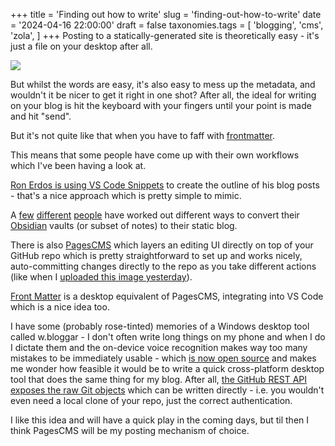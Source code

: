 +++
title = 'Finding out how to write'
slug = 'finding-out-how-to-write'
date = '2024-04-16 22:00:00'
draft = false
taxonomies.tags = [
	'blogging',
	'cms',
	'zola',
]
+++
Posting to a statically-generated site is theoretically easy - it's just a file on your desktop after all.

![](/images/2024/04/pens.jpg)

But whilst the words are easy, it's also easy to mess up the metadata, and wouldn't it be nicer to get it right in one shot? After all, the ideal for writing on your blog is hit the keyboard with your fingers until your point is made and hit "send".

But it's not quite like that when you have to faff with [frontmatter](https://dailyhttps://daily-dev-tips.com/posts/what-exactly-is-frontmatter/).

This means that some people have come up with their own workflows which I've been having a look at.

[Ron Erdos is using VS Code Snippets](%5Bhttps://moonbooth.cohttps://moonbooth.com/hugo/blog-post-workflow/) to create the outline of his blog posts - that's a nice approach which is pretty simple to mimic.

A [few](%5Bhttps://github.com/devidw/obsidian-to-hugo%5D(https://github.com/devidw/obsidian-to-hugo)) [different](%5Bhttps://blog.marco.ninja/posts/2023/08/25/my-publishing-pipeline/%5D(https://blog.marco.ninja/posts/2023/08/25/my-publishing-pipeline/)) [people](%5Bhttps://github.com/dashedstripes/obsidian-to-hugo%5D(https://github.com/dashedstripes/obsidian-to-hugo)) have worked out different ways to convert their [Obsidian](%5Bhttps://obsidian.md/%5D(https://obsidian.md/)) vaults (or subset of notes) to their static blog.

There is also [PagesCMS](%5Bhttps://pagescms.org/%5D(https://pagescms.org/)) which layers an editing UI directly on top of your GitHub repo which is pretty straightforward to set up and works nicely, auto-committing changes directly to the repo as you take different actions (like when I [uploaded this image yesterday](%5Bhttps://github.com/pipwilson/blog/commit/8a79b30d8701177d2bfb369767103a18b97007a8%5D(https://github.com/pipwilson/blog/commit/8a79b30d8701177d2bfb369767103a18b97007a8))).

[Front Matter](%5Bhttps://frontmatter.codes/%5D(https://frontmatter.codes/)) is a desktop equivalent of PagesCMS, integrating into VS Code which is a nice idea too.

I have some (probably rose-tinted) memories of a Windows desktop tool called w.bloggar - I don't often write long things on my phone and when I do I dictate them and the on-device voice recognition makes way too many mistakes to be immediately usable - which [is now open source](%5Bhttps://github.com/lvcabral/w.bloggar%5D(https://github.com/lvcabral/w.bloggar)) and makes me wonder how feasible it would be to write a quick cross-platform desktop tool that does the same thing for my blog. After all, [the GitHub REST API exposes the raw Git objects](%5Bhttps://docs.github.com/en/rest/git?apiVersion=2022-11-28%5D(https://docs.github.com/en/rest/git?apiVersion=2022-11-28)) which can be written directly - i.e. you wouldn't even need a local clone of your repo, just the correct authentication.

I like this idea and will have a quick play in the coming days, but til then I think PagesCMS will be my posting mechanism of choice.